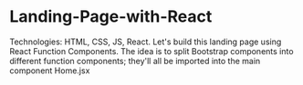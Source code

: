 # Landing-Page-with-React
Technologies: HTML, CSS, JS, React.  Let's build this landing page using React Function Components.  The idea is to split Bootstrap components into different function components; they'll all be imported into the main component Home.jsx
